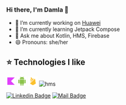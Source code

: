 ### Hi there, I'm Damla 👋


- 🔭 I’m currently working on [Huawei](https://developer.huawei.com/consumer/en/)
- 🌱 I’m currently learning Jetpack Compose
- 💬 Ask me about Kotlin, HMS, Firebase 
- 😄 Pronouns: she/her

## ⭐️ Technologies I like
<p align="left">
<img src="https://github.com/PKief/vscode-material-icon-theme/blob/main/icons/kotlin.svg" alt="kotlin" width="25" height="25" />
<img src="https://github.com/PKief/vscode-material-icon-theme/blob/main/icons/android.svg" alt="android" width="25" height="25" />
<img src="https://github.com/PKief/vscode-material-icon-theme/blob/main/icons/firebase.svg" alt="firebase" width="25" height="25" />
<img src="https://github.com/PKief/vscode-material-icon-theme/blob/main/icons/hms.svg" alt="hms" width="25" height="25" />

  [![Linkedin Badge](https://img.shields.io/badge/linkedin-%230077B5.svg?&style=for-the-badge&logo=linkedin&logoColor=white)](https://www.linkedin.com/in/damla-yagmur/)
[![Mail Badge](https://img.shields.io/badge/email-c14438?style=for-the-badge&logo=Gmail&logoColor=white&link=mailto:yunussandi@outlook.com)](mailto:damlayagmur976@gmail.com)
